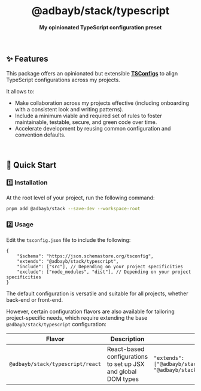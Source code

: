 <br>
<div align="center">
    <h1>@adbayb/stack/typescript</h1>
    <strong>My opinionated TypeScript configuration preset</strong>
</div>
<br>
<br>

## ✨ Features

This package offers an opinionated but extensible **[TSConfigs](https://www.typescriptlang.org/tsconfig/)** to align TypeScript configurations across my projects.

It allows to:

- Make collaboration across my projects effective (including onboarding with a consistent look and writing patterns).
- Include a minimum viable and required set of rules to foster maintainable, testable, secure, and green code over time.
- Accelerate development by reusing common configuration and convention defaults.

<br />

## 🚀 Quick Start

### 1️⃣ Installation

At the root level of your project, run the following command:

```bash
pnpm add @adbayb/stack --save-dev --workspace-root
```

### 2️⃣ Usage

Edit the `tsconfig.json` file to include the following:

```jsonc
{
	"$schema": "https://json.schemastore.org/tsconfig",
	"extends": "@adbayb/stack/typescript",
	"include": ["src"], // Depending on your project specificities
	"exclude": ["node_modules", "dist"], // Depending on your project specificities
}
```

The default configuration is versatile and suitable for all projects, whether back-end or front-end.

However, certain configuration flavors are also available for tailoring project-specific needs, which require extending the base `@adbayb/stack/typescript` configuration:

| Flavor                           | Description                                                   | Usage                                                                       |
| -------------------------------- | ------------------------------------------------------------- | --------------------------------------------------------------------------- |
| `@adbayb/stack/typescript/react` | React-based configurations to set up JSX and global DOM types | `"extends": ["@adbayb/stack/typescript", "@adbayb/stack/typescript/react"]` |

<br />
